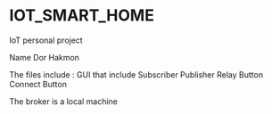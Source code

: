 # IOT_SMART_HOME
IoT personal project

Name Dor Hakmon

The files include : 
GUI that include Subscriber
Publisher
Relay Button
Connect Button

The broker is a local machine
